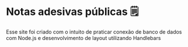 # Notas adesivas públicas 🗒️

Esse site foi criado com o intuito de praticar conexão de banco de dados com Node.js e desenvolvimento de layout utilizando Handlebars
